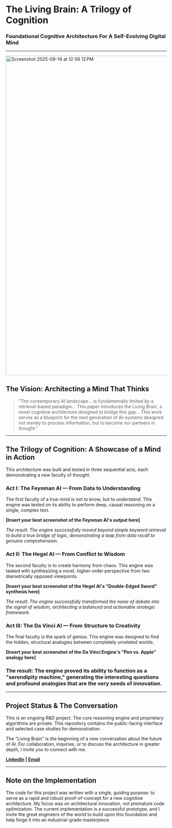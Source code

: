 # The Living Brain: A Trilogy of Cognition
### Foundational Cognitive Architecture For A Self-Evolving Digital Mind
---

<img width="1000" alt="Screenshot 2025-09-14 at 12 08 12 PM" src="https://github.com/user-attachments/assets/13a51bf2-9991-40eb-9c4a-417f48ad0c85" />

## The Vision: Architecting a Mind That Thinks

> "The contemporary AI landscape... is fundamentally limited by a retrieval-based paradigm... This paper introduces the Living Brain, a novel cognitive architecture designed to bridge this gap... This work serves as a blueprint for the next generation of AI-systems designed not merely to process information, but to become our partners in thought."

---

## The Trilogy of Cognition: A Showcase of a Mind in Action

This architecture was built and tested in three sequential acts, each demonstrating a new faculty of thought.

### Act I: The Feynman AI — From Data to Understanding

The first faculty of a true mind is not to know, but to *understand*. This engine was tested on its ability to perform deep, causal reasoning on a single, complex text.

**[Insert your best screenshot of the Feynman AI's output here]**

*The result: The engine successfully moved beyond simple keyword retrieval to build a true bridge of logic, demonstrating a leap from data recall to genuine comprehension.*

### Act II: The Hegel AI — From Conflict to Wisdom

The second faculty is to create harmony from chaos. This engine was tasked with synthesizing a novel, higher-order perspective from two diametrically opposed viewpoints.

**[Insert your best screenshot of the Hegel AI's "Double-Edged Sword" synthesis here]**

*The result: The engine successfully transformed the noise of debate into the signal of wisdom, architecting a balanced and actionable strategic framework.*

### Act III: The Da Vinci AI — From Structure to Creativity

The final faculty is the spark of genius. This engine was designed to find the hidden, structural analogies between completely unrelated worlds.

**[Insert your best screenshot of the Da Vinci Engine's "Pen vs. Apple" analogy here]**

### The result: The engine proved its ability to function as a "serendipity machine," generating the interesting questions and profound analogies that are the very seeds of innovation.
---

## Project Status & The Conversation

This is an ongoing R&D project. The core reasoning engine and proprietary algorithms are private. This repository contains the public-facing interface and selected case studies for demonstration.

The "Living Brain" is the beginning of a new conversation about the future of AI. For collaboration, inquiries, or to discuss the architecture in greater depth, I invite you to connect with me.

**[LinkedIn](https://www.linkedin.com/in/itsmesidd) | [Email](mailto:siddhartha1234sharma@gmail.com)**

---

## Note on the Implementation

The code for this project was written with a single, guiding purpose: to serve as a rapid and robust proof-of-concept for a new cognitive architecture. My focus was on architectural innovation, not premature code optimization. The current implementation is a successful prototype, and I invite the great engineers of the world to build upon this foundation and help forge it into an industrial-grade masterpiece.
